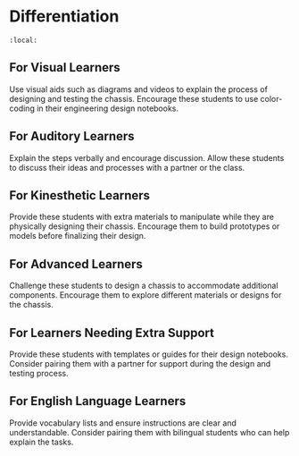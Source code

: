 # Differentiation

```{contents}
:local:
```

## For Visual Learners
Use visual aids such as diagrams and videos to explain the process of designing and testing the chassis. Encourage these students to use color-coding in their engineering design notebooks.

## For Auditory Learners
Explain the steps verbally and encourage discussion. Allow these students to discuss their ideas and processes with a partner or the class.

## For Kinesthetic Learners
Provide these students with extra materials to manipulate while they are physically designing their chassis. Encourage them to build prototypes or models before finalizing their design.

## For Advanced Learners
Challenge these students to design a chassis to accommodate additional components. Encourage them to explore different materials or designs for the chassis.

## For Learners Needing Extra Support
Provide these students with templates or guides for their design notebooks. Consider pairing them with a partner for support during the design and testing process.

## For English Language Learners
Provide vocabulary lists and ensure instructions are clear and understandable. Consider pairing them with bilingual students who can help explain the tasks.